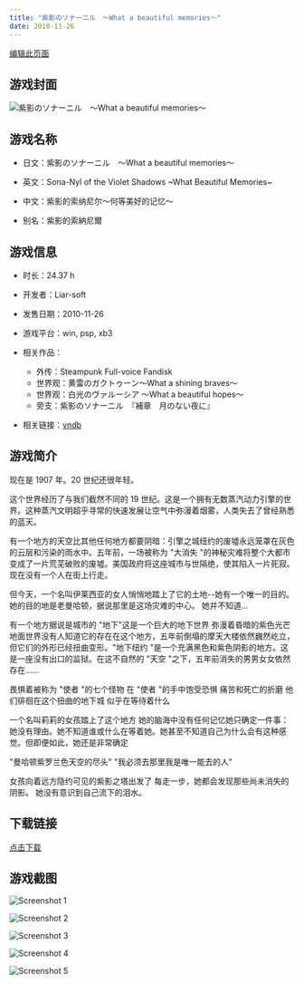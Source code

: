 ```yaml
---
title: "紫影のソナーニル　～What a beautiful memories～"
date: 2010-11-26
---
```

[编辑此页面](https://github.com/ACG-3/ADV3-source/blob/main/source/_posts/games/%E7%B4%AB%E5%BD%B1%E3%81%AE%E3%82%BD%E3%83%8A%E3%83%BC%E3%83%8B%E3%83%AB%E3%80%80%EF%BD%9EWhat%20a%20beautiful%20memories%EF%BD%9E.md)

## 游戏封面

![紫影のソナーニル　～What a beautiful memories～](https%3A//pan.timero.xyz/onedrive/img_lib_001/%E7%B4%AB%E5%BD%B1%E3%81%AE%E3%82%BD%E3%83%8A%E3%83%BC%E3%83%8B%E3%83%AB%E3%80%80%EF%BD%9EWhat%20a%20beautiful%20memories%EF%BD%9E_cover.avif)


## 游戏名称

- 日文：紫影のソナーニル　～What a beautiful memories～
- 英文：Sona-Nyl of the Violet Shadows ~What Beautiful Memories~
- 中文：紫影的索纳尼尔～何等美好的记忆～

- 别名：紫影的索納尼爾


## 游戏信息

- 时长：24.37 h
- 开发者：Liar-soft
- 发售日期：2010-11-26
- 游戏平台：win, psp, xb3
- 相关作品：
   - 外传：Steampunk Full-voice Fandisk
   - 世界观：黄雷のガクトゥーン～What a shining braves～
   - 世界观：白光のヴァルーシア ～What a beautiful hopes～
   - 旁支：紫影のソナーニル　『補章　月のない夜に』

- 相关链接：[vndb](https://vndb.org/v4936)


## 游戏简介

现在是 1907 年。20 世纪还很年轻。

这个世界经历了与我们截然不同的 19 世纪。这是一个拥有无数蒸汽动力引擎的世界。这种蒸汽文明超乎寻常的快速发展让空气中弥漫着烟雾，人类失去了曾经熟悉的蓝天。

有一个地方的天空比其他任何地方都要阴暗：引擎之城纽约的废墟永远笼罩在灰色的云层和污染的雨水中。五年前，一场被称为 "大消失 "的神秘灾难将整个大都市变成了一片荒芜破败的废墟。美国政府将这座城市与世隔绝，使其陷入一片死寂。现在没有一个人在街上行走。

但今天，一个名叫伊莱西亚的女人悄悄地踏上了它的土地--她有一个唯一的目的。她的目的地是老曼哈顿，据说那里是这场灾难的中心。
她并不知道...

有一个地方据说是城市的 "地下"这是一个巨大的地下世界 弥漫着昏暗的紫色光芒地面世界没有人知道它的存在在这个地方，五年前倒塌的摩天大楼依然巍然屹立，但它们的外形已经扭曲变形。"地下纽约 "是一个充满黑色和紫色阴影的地方。这是一座没有出口的监狱。在这不自然的 "天空 "之下，五年前消失的男男女女依然存在......

畏惧着被称为 "使者 "的七个怪物
在 "使者 "的手中饱受恐惧 痛苦和死亡的折磨
他们徘徊在这个扭曲的地下城 似乎在等待着什么

一个名叫莉莉的女孩踏上了这个地方 她的脑海中没有任何记忆她只确定一件事：她没有理由。她不知道谁或什么在等着她。她甚至不知道自己为什么会有这种感觉。但即便如此，她还是非常确定

"曼哈顿紫罗兰色天空的尽头"
"我必须去那里我是唯一能去的人"

女孩向着远方隐约可见的紫影之塔出发了
每走一步，她都会发现那些尚未消失的阴影。
她没有意识到自己流下的泪水。




## 下载链接

[点击下载](https://pan.timero.xyz/onedrive/adv_lib_001/%E7%B4%AB%E5%BD%B1%E3%81%AE%E3%82%BD%E3%83%8A%E3%83%BC%E3%83%8B%E3%83%AB%E3%80%80%EF%BD%9EWhat%20a%20beautiful%20memories%EF%BD%9E)


## 游戏截图


![Screenshot 1](https%3A//pan.timero.xyz/onedrive/img_lib_001/%E7%B4%AB%E5%BD%B1%E3%81%AE%E3%82%BD%E3%83%8A%E3%83%BC%E3%83%8B%E3%83%AB%E3%80%80%EF%BD%9EWhat%20a%20beautiful%20memories%EF%BD%9E_Screenshot_1.avif)

![Screenshot 2](https%3A//pan.timero.xyz/onedrive/img_lib_001/%E7%B4%AB%E5%BD%B1%E3%81%AE%E3%82%BD%E3%83%8A%E3%83%BC%E3%83%8B%E3%83%AB%E3%80%80%EF%BD%9EWhat%20a%20beautiful%20memories%EF%BD%9E_Screenshot_2.avif)

![Screenshot 3](https%3A//pan.timero.xyz/onedrive/img_lib_001/%E7%B4%AB%E5%BD%B1%E3%81%AE%E3%82%BD%E3%83%8A%E3%83%BC%E3%83%8B%E3%83%AB%E3%80%80%EF%BD%9EWhat%20a%20beautiful%20memories%EF%BD%9E_Screenshot_3.avif)

![Screenshot 4](https%3A//pan.timero.xyz/onedrive/img_lib_001/%E7%B4%AB%E5%BD%B1%E3%81%AE%E3%82%BD%E3%83%8A%E3%83%BC%E3%83%8B%E3%83%AB%E3%80%80%EF%BD%9EWhat%20a%20beautiful%20memories%EF%BD%9E_Screenshot_4.avif)

![Screenshot 5](https%3A//pan.timero.xyz/onedrive/img_lib_001/%E7%B4%AB%E5%BD%B1%E3%81%AE%E3%82%BD%E3%83%8A%E3%83%BC%E3%83%8B%E3%83%AB%E3%80%80%EF%BD%9EWhat%20a%20beautiful%20memories%EF%BD%9E_Screenshot_5.avif)

